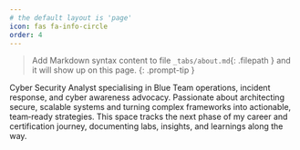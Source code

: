 ```yaml
---
# the default layout is 'page'
icon: fas fa-info-circle
order: 4
---
```


> Add Markdown syntax content to file `_tabs/about.md`{: .filepath } and it will show up on this page.
{: .prompt-tip }

Cyber Security Analyst specialising in Blue Team operations, incident response, and cyber awareness advocacy. Passionate about architecting secure, scalable systems and turning complex frameworks into actionable, team‑ready strategies. This space tracks the next phase of my career and certification journey, documenting labs, insights, and learnings along the way.
